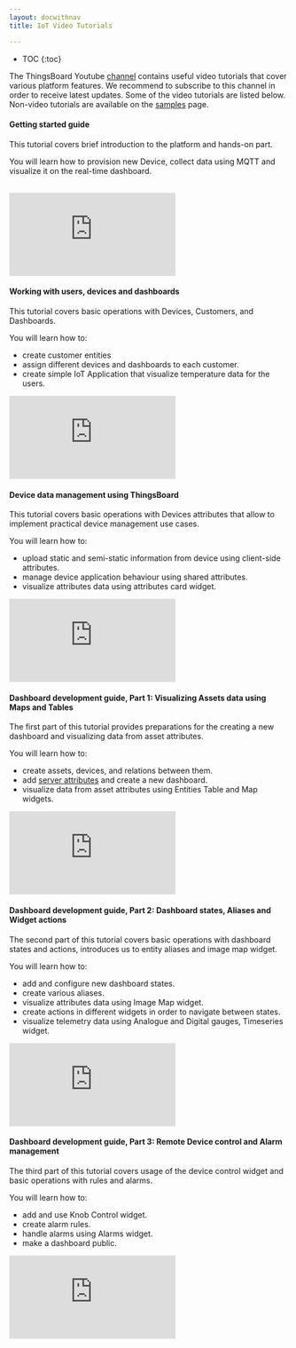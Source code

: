 ```yaml
---
layout: docwithnav
title: IoT Video Tutorials

---
```


* TOC
{:toc}

The ThingsBoard Youtube [channel](https://www.youtube.com/channel/UCDb9fsV-YR4JmnipAMGsVAQ/videos) contains useful video tutorials that cover various platform features.
We recommend to subscribe to this channel in order to receive latest updates. Some of the video tutorials are listed below.
Non-video tutorials are available on the [samples](/docs/samples/) page.

#### Getting started guide

This tutorial covers brief introduction to the platform and hands-on part. 

You will learn how to provision new Device, collect data using MQTT and visualize it on the real-time dashboard.

<br>
<div id="video">  
    <div id="video_wrapper">
        <iframe src="https://www.youtube.com/embed/dIKXFxpfB_Q" frameborder="0" allowfullscreen></iframe>
    </div>
</div>


#### Working with users, devices and dashboards

This tutorial covers basic operations with Devices, Customers, and Dashboards. 

You will learn how to:

 - create customer entities 
 - assign different devices and dashboards to each customer.
 - create simple IoT Application that visualize temperature data for the users.  

<div id="video">  
    <div id="video_wrapper">
        <iframe src="https://www.youtube.com/embed/KMsODExqeIw" frameborder="0" allowfullscreen></iframe>
    </div>
</div>


#### Device data management using ThingsBoard

This tutorial covers basic operations with Devices attributes that allow to implement practical device management use cases.

You will learn how to:

 - upload static and semi-static information from device using client-side attributes. 
 - manage device application behaviour using shared attributes. 
 - visualize attributes data using attributes card widget.

<div id="video">  
    <div id="video_wrapper">
        <iframe src="https://www.youtube.com/embed/JCW_hShAp7I" frameborder="0" allowfullscreen></iframe>
    </div>
</div>


#### Dashboard development guide, Part 1: Visualizing Assets data using Maps and Tables

The first part of this tutorial provides preparations for the creating a new dashboard and visualizing data from asset attributes.

You will learn how to:

- create assets, devices, and relations between them. 
- add [server attributes](/docs/user-guide/attributes/#attribute-types) and create a new dashboard.
- visualize data from asset attributes using Entities Table and Map widgets.

<div id="video">  
    <div id="video_wrapper">
        <iframe src="https://www.youtube.com/embed/5qZRSBYTDN4" frameborder="0" allowfullscreen></iframe>
    </div>
</div>


#### Dashboard development guide, Part 2: Dashboard states, Aliases and Widget actions

The second part of this tutorial covers basic operations with dashboard states and actions, introduces us to entity aliases and image map widget.

You will learn how to:

- add and configure new dashboard states.
- create various aliases.
- visualize attributes data using Image Map widget.
- create actions in different widgets in order to navigate between states.
- visualize telemetry data using Analogue and Digital gauges, Timeseries widget.

<div id="video">  
    <div id="video_wrapper">
        <iframe src="https://www.youtube.com/embed/Wau2icogLrw" frameborder="0" allowfullscreen></iframe>
    </div>
</div>


#### Dashboard development guide, Part 3: Remote Device control and Alarm management

The third part of this tutorial covers usage of the device control widget and basic operations with rules and alarms.

You will learn how to:

- add and use Knob Control widget.
- create alarm rules.
- handle alarms using Alarms widget.
- make a dashboard public.

<div id="video">  
    <div id="video_wrapper">
        <iframe src="https://www.youtube.com/embed/6DOyA3i5NGc" frameborder="0" allowfullscreen></iframe>
    </div>
</div><br>